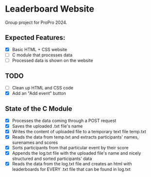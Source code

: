 # Leaderboard Website
Group project for ProPro 2024.
## Expected Features:
- [x] Basic HTML + CSS website
- [ ] C module that processes data
- [ ] Processed data is shown on the website

## TODO
- [ ] Clean up HTML and CSS code
- [x] Add an "Add event" button

## State of the C Module
- [x] Processes the data coming through a POST request
- [x] Saves the uploaded .txt file's name
- [x] Writes the content of uploaded file to a temporary text file temp.txt
- [x] Reads the data from temp.txt and extracts participants' names, surenames and scores
- [x] Sorts participants from that particular event by their score
- [x] Appends the log.txt file with the uploaded file's name and nicely structured and sorted participants' data
- [x] Reads the data from the log.txt file and creates an html with leaderboards for EVERY .txt file that can be found in log.txt
